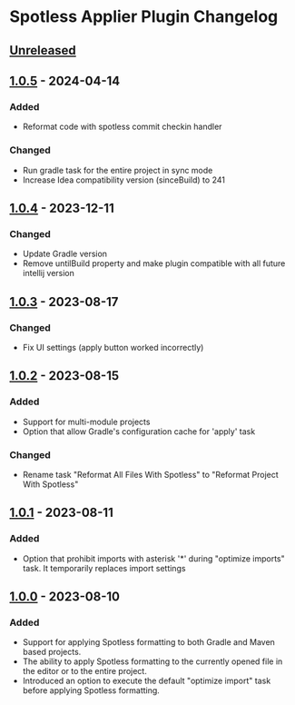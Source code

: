 <!-- Keep a Changelog guide -> https://keepachangelog.com -->

# Spotless Applier Plugin Changelog

## [Unreleased]

## [1.0.5] - 2024-04-14

### Added

- Reformat code with spotless commit checkin handler

### Changed

- Run gradle task for the entire project in sync mode
- Increase Idea compatibility version (sinceBuild) to 241

## [1.0.4] - 2023-12-11

### Changed

- Update Gradle version
- Remove untilBuild property and make plugin compatible with all future intellij version

## [1.0.3] - 2023-08-17

### Changed

- Fix UI settings (apply button worked incorrectly)

## [1.0.2] - 2023-08-15

### Added

- Support for multi-module projects
- Option that allow Gradle's configuration cache for 'apply' task

### Changed

- Rename task "Reformat All Files With Spotless" to "Reformat Project With Spotless"

## [1.0.1] - 2023-08-11

### Added

- Option that prohibit imports with asterisk '*' during "optimize imports" task. It temporarily replaces import settings

## [1.0.0] - 2023-08-10

### Added

- Support for applying Spotless formatting to both Gradle and Maven based projects.
- The ability to apply Spotless formatting to the currently opened file in the editor or to the entire project.
- Introduced an option to execute the default "optimize import" task before applying Spotless formatting.

[Unreleased]: https://github.com/lipiridi/spotless-applier/compare/v1.0.5...HEAD
[1.0.5]: https://github.com/lipiridi/spotless-applier/compare/v1.0.4...v1.0.5
[1.0.4]: https://github.com/lipiridi/spotless-applier/compare/v1.0.3...v1.0.4
[1.0.3]: https://github.com/lipiridi/spotless-applier/compare/v1.0.2...v1.0.3
[1.0.2]: https://github.com/lipiridi/spotless-applier/compare/v1.0.1...v1.0.2
[1.0.1]: https://github.com/lipiridi/spotless-applier/compare/v1.0.0...v1.0.1
[1.0.0]: https://github.com/lipiridi/spotless-applier/commits/v1.0.0
